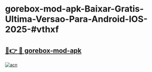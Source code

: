 # gorebox-mod-apk-Baixar-Gratis-Ultima-Versao-Para-Android-IOS-2025-#vthxf

# <h2><a href="https://ainizakaria.my?title=gorebox-mod-apk&ref=22M">🔗👉 🔴 gorebox-mod-apk</a></h2>

[![acn](https://github.com/user-attachments/assets/0f9c940e-d8b0-45ae-aac7-cd30a18b3e1c)](https://ainizakaria.my?title=gorebox-mod-apk&ref=22M)

